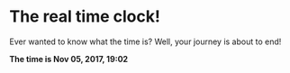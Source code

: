 # The real time clock!

Ever wanted to know what the time is? Well, your journey is about to end!

**The time is Nov 05, 2017, 19:02**